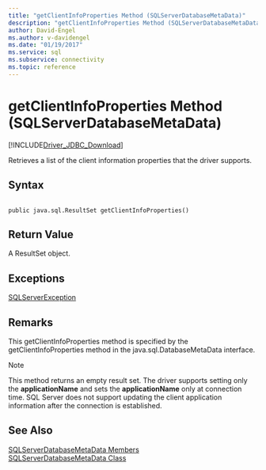 ```yaml
---
title: "getClientInfoProperties Method (SQLServerDatabaseMetaData)"
description: "getClientInfoProperties Method (SQLServerDatabaseMetaData)"
author: David-Engel
ms.author: v-davidengel
ms.date: "01/19/2017"
ms.service: sql
ms.subservice: connectivity
ms.topic: reference
---
```

# getClientInfoProperties Method (SQLServerDatabaseMetaData)
[!INCLUDE[Driver_JDBC_Download](../../../includes/driver_jdbc_download.md)]

  Retrieves a list of the client information properties that the driver supports.  
  
## Syntax  
  
```  
  
public java.sql.ResultSet getClientInfoProperties()  
```  
  
## Return Value  
 A ResultSet object.  
  
## Exceptions  
 [SQLServerException](../../../connect/jdbc/reference/sqlserverexception-class.md)  
  
## Remarks  
 This getClientInfoProperties method is specified by the getClientInfoProperties method in the java.sql.DatabaseMetaData interface.  
  
> [!NOTE]  
>  This method returns an empty result set. The driver supports setting only the **applicationName** and sets the **applicationName** only at connection time. SQL Server does not support updating the client application information after the connection is established.  
  
## See Also  
 [SQLServerDatabaseMetaData Members](../../../connect/jdbc/reference/sqlserverdatabasemetadata-members.md)   
 [SQLServerDatabaseMetaData Class](../../../connect/jdbc/reference/sqlserverdatabasemetadata-class.md)  
  
  
